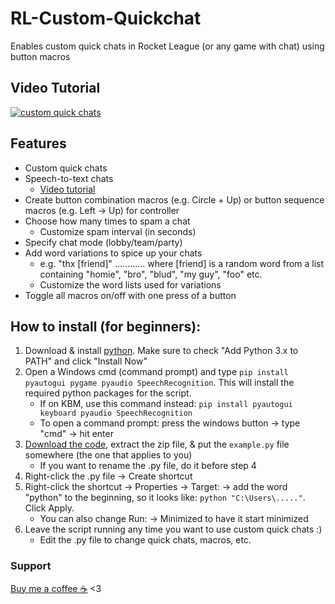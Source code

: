 # RL-Custom-Quickchat
Enables custom quick chats in Rocket League (or any game with chat) using button macros

## Video Tutorial
[![custom quick chats](https://i.imgur.com/U83sQM9.png)](https://youtu.be/G0Lperc-UU0)

## Features
- Custom quick chats
- Speech-to-text chats
  - [Video tutorial](https://youtu.be/cqEdJQ-X7X4?si=_mhjDqfeAHE3WAsk)   
- Create button combination macros (e.g. Circle + Up) or button sequence macros (e.g. Left -> Up) for controller
- Choose how many times to spam a chat
  - Customize spam interval (in seconds)
- Specify chat mode (lobby/team/party)
- Add word variations to spice up your chats
  - e.g. "thx [friend]"  ............  where [friend] is a random word from a list containing "homie", "bro", "blud", "my guy", "foo" etc.
  - Customize the word lists used for variations
- Toggle all macros on/off with one press of a button

## How to install (for beginners):
1. Download & install [python](https://www.python.org/getit/). Make sure to check "Add Python 3.x to PATH" and click "Install Now"
2. Open a Windows cmd (command prompt) and type `pip install pyautogui pygame pyaudio SpeechRecognition`. This will install the required python packages for the script.
   - If on KBM, use this command instead: `pip install pyautogui keyboard pyaudio SpeechRecognition`
   - To open a command prompt: press the windows button -> type "cmd" -> hit enter
3. [Download the code](https://github.com/smallest-cock/RL-Custom-Quickchat/archive/refs/heads/main.zip), extract the zip file, & put the `example.py` file somewhere (the one that applies to you)
   - If you want to rename the .py file, do it before step 4
4. Right-click the .py file -> Create shortcut
5. Right-click the shortcut -> Properties -> Target: -> add the word "python" to the beginning, so it looks like: `python "C:\Users\....."`. Click Apply.
    - You can also change Run: -> Minimized to have it start minimized
6. Leave the script running any time you want to use custom quick chats :)
   - Edit the .py file to change quick chats, macros, etc.

### Support
[Buy me a coffee ☕](https://cash.app/$naptime559) <3
